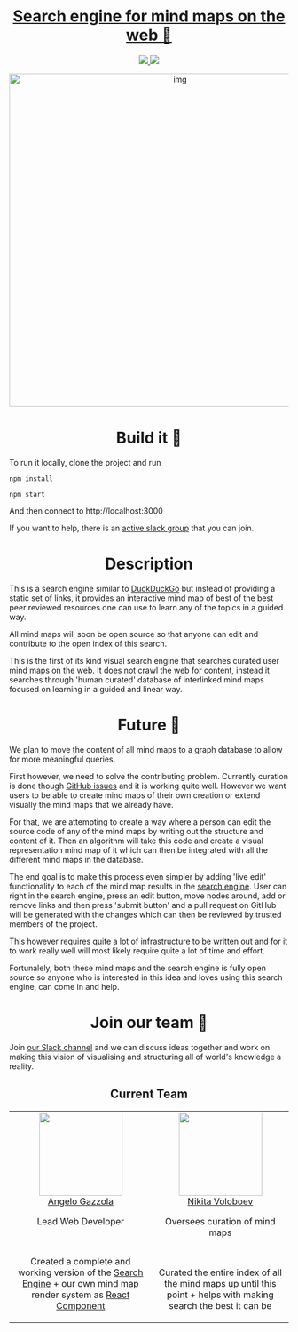 <div align="center">
<h1><a href="https://learn-anything.xyz">Search engine for mind maps on the web 🚀</a></h1>
<a href="https://knowledge-map.slack.com/shared_invite/MTgxNTYzMjIzNjM5LTE0OTQzMzA4MDAtYzY1YWY0ZDc0NQ">
		<img src="https://img.shields.io/badge/Slack-channel-green.svg">
	</a>
	<a href="https://github.com/learn-anything/search-engine/blob/master/LICENSE">
		<img src="https://img.shields.io/pypi/l/pipenv.svg">
	</a>

<p align="center"><img src="https://raw.githubusercontent.com/learn-anything/img/master/i_want_to_learn.mp4.gif" alt="img" width="600"></p>
</div>

<h1 align="center"> Build it 🚀 </a></h1>

To run it locally, clone the project and run

```
npm install

npm start
```

And then connect to http://localhost:3000

If you want to help, there is an [active slack group](https://knowledge-map.slack.com/) that you can join.

<h1 align="center"> Description </a></h1>

This is a search engine similar to [DuckDuckGo](https://duckduckgo.com/) but instead of providing a static set of links, it provides an interactive mind map of best of the best peer reviewed resources one can use to learn any of the topics in a guided way.

All mind maps will soon be open source so that anyone can edit and contribute to the open index of this search.

This is the first of its kind visual search engine that searches curated user mind maps on the web. It does not crawl the web for content, instead it searches through 'human curated' database of interlinked mind maps focused on learning in a guided and linear way.

<h1 align="center"> Future 🔭 </a></h1>

We plan to move the content of all mind maps to a graph database to allow for more meaningful queries.

First however, we need to solve the contributing problem. Currently curation is done though [GitHub issues](https://github.com/nikitavoloboev/learn-anything/issues) and it is working quite well. However we want users to be able to create mind maps of their own creation or extend visually the mind maps that we already have.

For that, we are attempting to create a way where a person can edit the source code of any of the mind maps by writing out the structure and content of it. Then an algorithm will take this code and create a visual representation mind map of it which can then be integrated with all the different mind maps in the database.

The end goal is to make this process even simpler by adding 'live edit' functionality to each of the mind map results in the [search engine](https://learn-anything.xyz). User can right in the search engine, press an edit button, move nodes around, add or remove links and then press 'submit button' and a pull request on GitHub will be generated with the changes which can then be reviewed by trusted members of the project.

This however requires quite a lot of infrastructure to be written out and for it to work really well will most likely require quite a lot of time and effort.

Fortunalely, both these mind maps and the search engine is fully open source so anyone who is interested in this idea and loves using this search engine, can come in and help.

<h1 align="center"> Join our team 🚀 </a></h1>

Join [our Slack channel](https://knowledge-map.slack.com/shared_invite/MTgxNTYzMjIzNjM5LTE0OTQzMzA4MDAtYzY1YWY0ZDc0NQ) and we can discuss ideas together and work on making this vision of visualising and structuring all of world's knowledge a reality.

<h2 align="center">Current Team</h2>

<table>
  <tbody>
    <tr>
      <td align="center" valign="top">
        <img width="150" height="150" src="https://avatars1.githubusercontent.com/u/13448636?v=3&s=400">
        <br>
        <a href="https://github.com/nglgzz"> Angelo Gazzola </a>
        <p>Lead Web Developer</p>
        <br>
        <p>Created a complete and working version of the <a href="https://learn-anything.xyz">Search Engine</a> + our own mind map render system as <a href="https://github.com/learn-anything/react-mindmap"> React Component </a></p>
      </td>
      <td align="center" valign="top">
        <img width="150" height="150" src="https://pbs.twimg.com/profile_images/712426493868056576/hRaMUdgf.jpg">
        <br>
        <a href="https://github.com/nikitavoloboev">Nikita Voloboev</a>
        <p>Oversees curation of mind maps</p>
        <br>
        <p>Curated the entire index of all the mind maps up until this point + helps with making search the best it can be</p>
      </td>
     </tr>
  </tbody>
</table>
